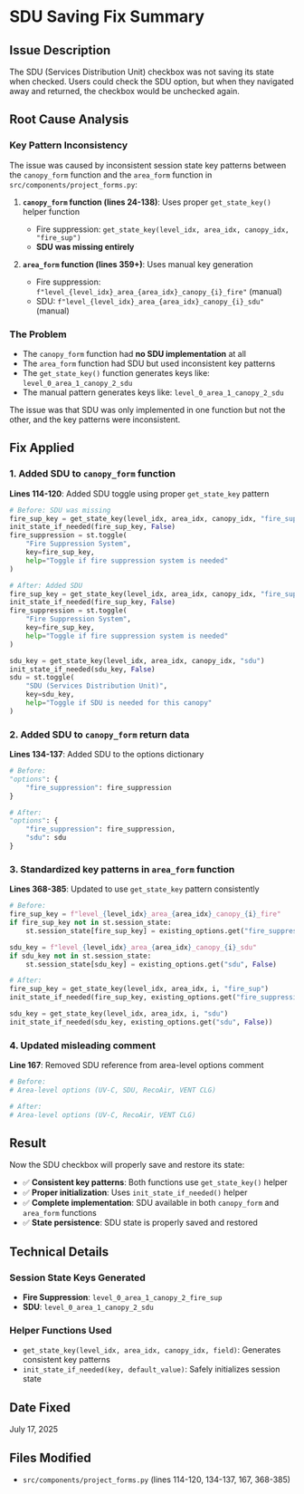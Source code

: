 # SDU Saving Fix Summary

## Issue Description
The SDU (Services Distribution Unit) checkbox was not saving its state when checked. Users could check the SDU option, but when they navigated away and returned, the checkbox would be unchecked again.

## Root Cause Analysis

### Key Pattern Inconsistency
The issue was caused by inconsistent session state key patterns between the `canopy_form` function and the `area_form` function in `src/components/project_forms.py`:

1. **`canopy_form` function (lines 24-138)**: Uses proper `get_state_key()` helper function
   - Fire suppression: `get_state_key(level_idx, area_idx, canopy_idx, "fire_sup")`
   - **SDU was missing entirely**

2. **`area_form` function (lines 359+)**: Uses manual key generation  
   - Fire suppression: `f"level_{level_idx}_area_{area_idx}_canopy_{i}_fire"` (manual)
   - SDU: `f"level_{level_idx}_area_{area_idx}_canopy_{i}_sdu"` (manual)

### The Problem
- The `canopy_form` function had **no SDU implementation** at all
- The `area_form` function had SDU but used inconsistent key patterns
- The `get_state_key()` function generates keys like: `level_0_area_1_canopy_2_sdu`
- The manual pattern generates keys like: `level_0_area_1_canopy_2_sdu`

The issue was that SDU was only implemented in one function but not the other, and the key patterns were inconsistent.

## Fix Applied

### 1. Added SDU to `canopy_form` function
**Lines 114-120**: Added SDU toggle using proper `get_state_key` pattern
```python
# Before: SDU was missing
fire_sup_key = get_state_key(level_idx, area_idx, canopy_idx, "fire_sup")
init_state_if_needed(fire_sup_key, False)
fire_suppression = st.toggle(
    "Fire Suppression System",
    key=fire_sup_key,
    help="Toggle if fire suppression system is needed"
)

# After: Added SDU
fire_sup_key = get_state_key(level_idx, area_idx, canopy_idx, "fire_sup")
init_state_if_needed(fire_sup_key, False)
fire_suppression = st.toggle(
    "Fire Suppression System",
    key=fire_sup_key,
    help="Toggle if fire suppression system is needed"
)

sdu_key = get_state_key(level_idx, area_idx, canopy_idx, "sdu")
init_state_if_needed(sdu_key, False)
sdu = st.toggle(
    "SDU (Services Distribution Unit)",
    key=sdu_key,
    help="Toggle if SDU is needed for this canopy"
)
```

### 2. Added SDU to `canopy_form` return data
**Lines 134-137**: Added SDU to the options dictionary
```python
# Before:
"options": {
    "fire_suppression": fire_suppression
}

# After:
"options": {
    "fire_suppression": fire_suppression,
    "sdu": sdu
}
```

### 3. Standardized key patterns in `area_form` function
**Lines 368-385**: Updated to use `get_state_key` pattern consistently
```python
# Before:
fire_sup_key = f"level_{level_idx}_area_{area_idx}_canopy_{i}_fire"
if fire_sup_key not in st.session_state:
    st.session_state[fire_sup_key] = existing_options.get("fire_suppression", False)

sdu_key = f"level_{level_idx}_area_{area_idx}_canopy_{i}_sdu"
if sdu_key not in st.session_state:
    st.session_state[sdu_key] = existing_options.get("sdu", False)

# After:
fire_sup_key = get_state_key(level_idx, area_idx, i, "fire_sup")
init_state_if_needed(fire_sup_key, existing_options.get("fire_suppression", False))

sdu_key = get_state_key(level_idx, area_idx, i, "sdu")
init_state_if_needed(sdu_key, existing_options.get("sdu", False))
```

### 4. Updated misleading comment
**Line 167**: Removed SDU reference from area-level options comment
```python
# Before:
# Area-level options (UV-C, SDU, RecoAir, VENT CLG)

# After:
# Area-level options (UV-C, RecoAir, VENT CLG)
```

## Result
Now the SDU checkbox will properly save and restore its state:
- ✅ **Consistent key patterns**: Both functions use `get_state_key()` helper
- ✅ **Proper initialization**: Uses `init_state_if_needed()` helper
- ✅ **Complete implementation**: SDU available in both `canopy_form` and `area_form` functions
- ✅ **State persistence**: SDU state is properly saved and restored

## Technical Details

### Session State Keys Generated
- **Fire Suppression**: `level_0_area_1_canopy_2_fire_sup`
- **SDU**: `level_0_area_1_canopy_2_sdu`

### Helper Functions Used
- `get_state_key(level_idx, area_idx, canopy_idx, field)`: Generates consistent key patterns
- `init_state_if_needed(key, default_value)`: Safely initializes session state

## Date Fixed
July 17, 2025

## Files Modified
- `src/components/project_forms.py` (lines 114-120, 134-137, 167, 368-385)